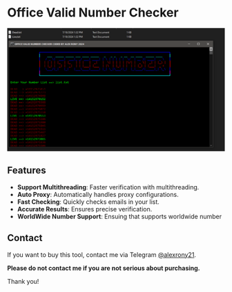 # Office Valid Number Checker

![Image](https://raw.githubusercontent.com/thepythoncode97/Office-Valid-Number-Checker/main/Office365_Valid_Number_Checker.png)

## Features
- **Support Multithreading**: Faster verification with multithreading.
- **Auto Proxy**: Automatically handles proxy configurations.
- **Fast Checking**: Quickly checks emails in your list.
- **Accurate Results**: Ensures precise verification.
- **WorldWide Number Support**: Ensuing that supports worldwide number

## Contact
If you want to buy this tool, contact me via Telegram [@alexrony21](https://t.me/alexrony21).

**Please do not contact me if you are not serious about purchasing.**

Thank you!
